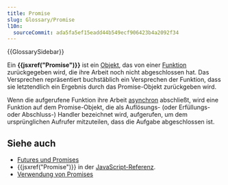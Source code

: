 ```yaml
---
title: Promise
slug: Glossary/Promise
l10n:
  sourceCommit: ada5fa5ef15eadd44b549ecf906423b4a2092f34
---
```


{{GlossarySidebar}}

Ein **{{jsxref("Promise")}}** ist ein [Objekt](/de/docs/Glossary/object), das von einer [Funktion](/de/docs/Glossary/function) zurückgegeben wird, die ihre Arbeit noch nicht abgeschlossen hat. Das Versprechen repräsentiert buchstäblich ein Versprechen der Funktion, dass sie letztendlich ein Ergebnis durch das Promise-Objekt zurückgeben wird.

Wenn die aufgerufene Funktion ihre Arbeit [asynchron](/de/docs/Glossary/asynchronous) abschließt, wird eine Funktion auf dem Promise-Objekt, die als Auflösungs- (oder Erfüllungs- oder Abschluss-) Handler bezeichnet wird, aufgerufen, um dem ursprünglichen Aufrufer mitzuteilen, dass die Aufgabe abgeschlossen ist.

## Siehe auch

- [Futures und Promises](https://en.wikipedia.org/wiki/Futures_and_promises)
- {{jsxref("Promise")}} in der [JavaScript-Referenz](/de/docs/Web/JavaScript/Reference).
- [Verwendung von Promises](/de/docs/Web/JavaScript/Guide/Using_promises)

